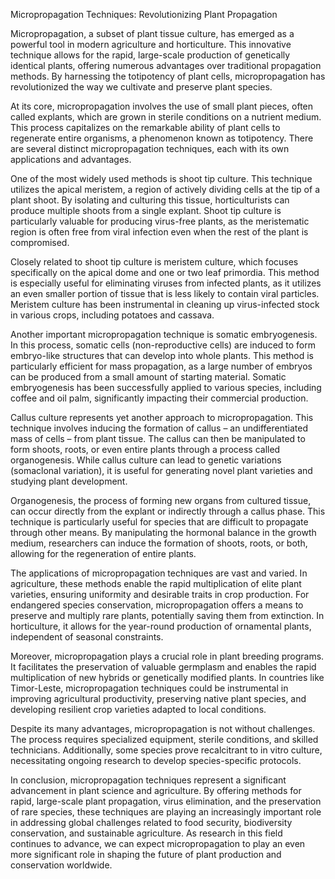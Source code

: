 Micropropagation Techniques: Revolutionizing Plant Propagation

Micropropagation, a subset of plant tissue culture, has emerged as a powerful tool in modern agriculture and horticulture. This innovative technique allows for the rapid, large-scale production of genetically identical plants, offering numerous advantages over traditional propagation methods. By harnessing the totipotency of plant cells, micropropagation has revolutionized the way we cultivate and preserve plant species.

At its core, micropropagation involves the use of small plant pieces, often called explants, which are grown in sterile conditions on a nutrient medium. This process capitalizes on the remarkable ability of plant cells to regenerate entire organisms, a phenomenon known as totipotency. There are several distinct micropropagation techniques, each with its own applications and advantages.

One of the most widely used methods is shoot tip culture. This technique utilizes the apical meristem, a region of actively dividing cells at the tip of a plant shoot. By isolating and culturing this tissue, horticulturists can produce multiple shoots from a single explant. Shoot tip culture is particularly valuable for producing virus-free plants, as the meristematic region is often free from viral infection even when the rest of the plant is compromised.

Closely related to shoot tip culture is meristem culture, which focuses specifically on the apical dome and one or two leaf primordia. This method is especially useful for eliminating viruses from infected plants, as it utilizes an even smaller portion of tissue that is less likely to contain viral particles. Meristem culture has been instrumental in cleaning up virus-infected stock in various crops, including potatoes and cassava.

Another important micropropagation technique is somatic embryogenesis. In this process, somatic cells (non-reproductive cells) are induced to form embryo-like structures that can develop into whole plants. This method is particularly efficient for mass propagation, as a large number of embryos can be produced from a small amount of starting material. Somatic embryogenesis has been successfully applied to various species, including coffee and oil palm, significantly impacting their commercial production.

Callus culture represents yet another approach to micropropagation. This technique involves inducing the formation of callus – an undifferentiated mass of cells – from plant tissue. The callus can then be manipulated to form shoots, roots, or even entire plants through a process called organogenesis. While callus culture can lead to genetic variations (somaclonal variation), it is useful for generating novel plant varieties and studying plant development.

Organogenesis, the process of forming new organs from cultured tissue, can occur directly from the explant or indirectly through a callus phase. This technique is particularly useful for species that are difficult to propagate through other means. By manipulating the hormonal balance in the growth medium, researchers can induce the formation of shoots, roots, or both, allowing for the regeneration of entire plants.

The applications of micropropagation techniques are vast and varied. In agriculture, these methods enable the rapid multiplication of elite plant varieties, ensuring uniformity and desirable traits in crop production. For endangered species conservation, micropropagation offers a means to preserve and multiply rare plants, potentially saving them from extinction. In horticulture, it allows for the year-round production of ornamental plants, independent of seasonal constraints.

Moreover, micropropagation plays a crucial role in plant breeding programs. It facilitates the preservation of valuable germplasm and enables the rapid multiplication of new hybrids or genetically modified plants. In countries like Timor-Leste, micropropagation techniques could be instrumental in improving agricultural productivity, preserving native plant species, and developing resilient crop varieties adapted to local conditions.

Despite its many advantages, micropropagation is not without challenges. The process requires specialized equipment, sterile conditions, and skilled technicians. Additionally, some species prove recalcitrant to in vitro culture, necessitating ongoing research to develop species-specific protocols.

In conclusion, micropropagation techniques represent a significant advancement in plant science and agriculture. By offering methods for rapid, large-scale plant propagation, virus elimination, and the preservation of rare species, these techniques are playing an increasingly important role in addressing global challenges related to food security, biodiversity conservation, and sustainable agriculture. As research in this field continues to advance, we can expect micropropagation to play an even more significant role in shaping the future of plant production and conservation worldwide.